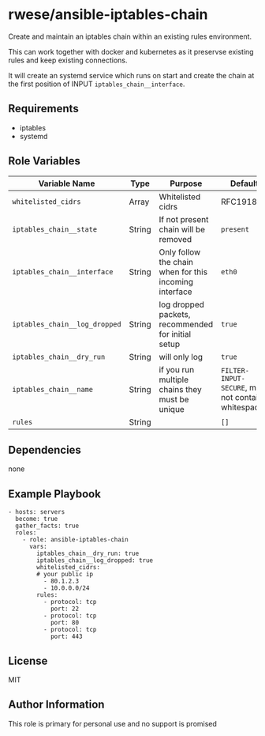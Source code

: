 rwese/ansible-iptables-chain
=========

Create and maintain an iptables chain within an existing rules environment.

This can work together with docker and kubernetes as it preservse existing
rules and keep existing connections.

It will create an systemd service which runs on start and create the chain at
the first position of INPUT `iptables_chain__interface`.

Requirements
------------

* iptables
* systemd

Role Variables
--------------


| Variable Name | Type | Purpose | Default | Required |
|---|---|---|---|---|
| `whitelisted_cidrs` | Array | Whitelisted cidrs | RFC1918 | Yes |
| `iptables_chain__state` | String | If not present chain will be removed | `present` | Yes |
| `iptables_chain__interface` | String | Only follow the chain when for this incoming interface | `eth0` | Yes |
| `iptables_chain__log_dropped` | String | log dropped packets, recommended for initial setup | `true` | Yes |
| `iptables_chain__dry_run` | String | will only log | `true` | No |
| `iptables_chain__name` | String | if you run multiple chains they must be unique | `FILTER-INPUT-SECURE`, must not contain whitespaces | Yes |
| `rules` | String |  | `[]` | No |


Dependencies
------------

none

Example Playbook
----------------

    - hosts: servers
      become: true
      gather_facts: true
      roles:
        - role: ansible-iptables-chain
          vars:
            iptables_chain__dry_run: true
            iptables_chain__log_dropped: true
            whitelisted_cidrs:
            # your public ip
              - 80.1.2.3
              - 10.0.0.0/24
            rules:
              - protocol: tcp
                port: 22
              - protocol: tcp
                port: 80
              - protocol: tcp
                port: 443


License
-------

MIT

Author Information
------------------

This role is primary for personal use and no support is promised

